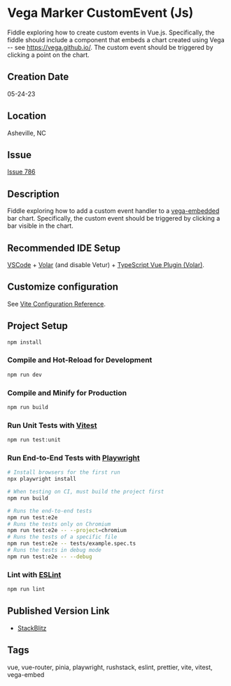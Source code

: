 Vega Marker CustomEvent (Js)
======

Fiddle exploring how to create custom events in Vue.js. Specifically, the fiddle should include a component that embeds a chart created 
using Vega -- see https://vega.github.io/. The custom event should be triggered by clicking a point on the chart.


## Creation Date

05-24-23


## Location

Asheville, NC


## Issue

[Issue 786](https://github.com/bradyhouse/house/issues/786)


## Description

Fiddle exploring how to add a custom event handler to a [vega-embedded](https://www.npmjs.com/package/vega-embed) bar chart. Specifically, the custom event should be triggered by clicking a bar visible in the chart.  


## Recommended IDE Setup

[VSCode](https://code.visualstudio.com/) + [Volar](https://marketplace.visualstudio.com/items?itemName=Vue.volar) (and disable Vetur) + [TypeScript Vue Plugin (Volar)](https://marketplace.visualstudio.com/items?itemName=Vue.vscode-typescript-vue-plugin).

## Customize configuration

See [Vite Configuration Reference](https://vitejs.dev/config/).

## Project Setup

```sh
npm install
```

### Compile and Hot-Reload for Development

```sh
npm run dev
```

### Compile and Minify for Production

```sh
npm run build
```

### Run Unit Tests with [Vitest](https://vitest.dev/)

```sh
npm run test:unit
```

### Run End-to-End Tests with [Playwright](https://playwright.dev)

```sh
# Install browsers for the first run
npx playwright install

# When testing on CI, must build the project first
npm run build

# Runs the end-to-end tests
npm run test:e2e
# Runs the tests only on Chromium
npm run test:e2e -- --project=chromium
# Runs the tests of a specific file
npm run test:e2e -- tests/example.spec.ts
# Runs the tests in debug mode
npm run test:e2e -- --debug
```

### Lint with [ESLint](https://eslint.org/)

```sh
npm run lint
```

## Published Version Link

* [StackBlitz](https://stackblitz.com/edit/fiddle-0001-vegamarkercustomeventjs?file=README.md)


## Tags

vue, vue-router, pinia, playwright, rushstack, eslint, prettier, vite, vitest, vega-embed

